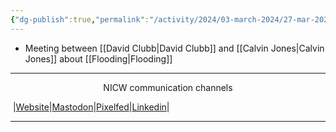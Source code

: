 ```yaml
---
{"dg-publish":true,"permalink":"/activity/2024/03-march-2024/27-mar-2024/"}
---
```



- Meeting between [[David Clubb\|David Clubb]] and [[Calvin Jones\|Calvin Jones]] about [[Flooding\|Flooding]]

***
<p style="text-align: center;">NICW communication channels</p>

󠁧 |[Website](https://nationalinfrastructurecommission.wales)|[Mastodon](https://toot.wales/@NICW)|[Pixelfed](https://pix.toot.wales/NICW)|[Linkedin](https://www.linkedin.com/company/26268509/)|
***
